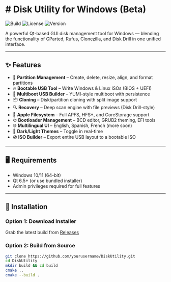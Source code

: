 # # Disk Utility for Windows (Beta)

![Build](https://img.shields.io/badge/build-passing-brightgreen)
![License](https://img.shields.io/badge/license-MIT-blue)
![Version](https://img.shields.io/badge/version-v0.9--beta-orange)

A powerful Qt-based GUI disk management tool for Windows — blending the functionality of GParted, Rufus, Clonezilla, and Disk Drill in one unified interface.

---

## ✨ Features

- 💾 **Partition Management** – Create, delete, resize, align, and format partitions
- 🔥 **Bootable USB Tool** – Write Windows & Linux ISOs (BIOS + UEFI)
- 📂 **Multiboot USB Builder** – YUMI-style multiboot with persistence
- 📦 **Cloning** – Disk/partition cloning with split image support
- 🔍 **Recovery** – Deep scan engine with file previews (Disk Drill-style)
- 🧠 **Apple Filesystem** – Full APFS, HFS+, and CoreStorage support
- ⚙️ **Bootloader Management** – BCD editor, GRUB2 theming, EFI tools
- 🌐 **Multilingual UI** – English, Spanish, French (more soon)
- 🎨 **Dark/Light Themes** – Toggle in real-time
- 💿 **ISO Builder** – Export entire USB layout to a bootable ISO

---

## 🖥️ Requirements

- Windows 10/11 (64-bit)
- Qt 6.5+ (or use bundled installer)
- Admin privileges required for full features

---

## 🚀 Installation

### Option 1: Download Installer  
Grab the latest build from [Releases](https://github.com/yourusername/DiskUtility/releases)

### Option 2: Build from Source

```bash
git clone https://github.com/yourusername/DiskUtility.git
cd DiskUtility
mkdir build && cd build
cmake ..
cmake --build .